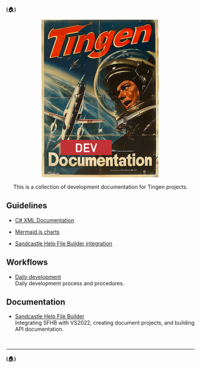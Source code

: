 <!-- u250818-->

⦗[🏠︎](/README.md)⦘ 

<div align="center">

  ![logo](/.github/img/logo/dev/TngnDocProjDev-320x420.png)

This is a collection of development documentation for Tingen projects.

</div>

## Guidelines

* [C# XML Documentation](https://github.com/APrettyCoolProgram/apcp/blob/main/profile/guideline/documentation/csharp-xml-documentation.md)
* [Mermaid.js charts](https://github.com/APrettyCoolProgram/apcp/blob/main/profile/guideline/documentation/mermaid-js.md)





* [Sandcastle Help File Builder integration](https://github.com/APrettyCoolProgram/apcp/blob/main/profile/how-to/vs2022/shfb/vs2022-shfb.md)



## Workflows

* [Daily development](workflow-daily-development.md)  
Daily development process and procedures.

## Documentation

* [Sandcastle Help File Builder](sfhb.md)  
Integrating SFHB with VS2022, creating document projects, and building API documentation.

<br>

***

⦗[🏠︎](/README.md)⦘
